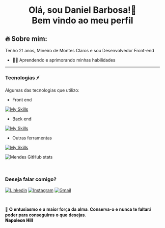 <h1 align="center">
    Olá, sou Daniel Barbosa!👋<br> 
    Bem vindo ao meu perfil  
</h1>

## 🔥 Sobre mim:

Tenho 21 anos, Mineiro de Montes Claros e sou Desenvolvedor Front-end 

- 👨‍💻 Aprendendo e aprimorando minhas habilidades

<hr>

### Tecnologias ⚡

<p>Algumas das tecnologias que utilizo:</p>

<div> 

- Front end

[![My Skills](https://skillicons.dev/icons?i=html,css,javascript,react,styledcomponents,vite,materialui)](https://skillicons.dev)

- Back end 

[![My Skills](https://skillicons.dev/icons?i=nodejs,express,docker,mongodb,postgres,sequelize,figma&theme=dark)](https://skillicons.dev)

- Outras ferramentas 

[![My Skills](https://skillicons.dev/icons?i=vercel,stackoverflow,vscode,figma&theme=dark)](https://skillicons.dev)


![Mendes GitHub stats](https://github-readme-stats.vercel.app/api?username=DaniMendess&show_icons=true&theme=radical) 

</div><br>

### Deseja falar comigo?

[![Linkedin](https://img.shields.io/badge/LinkedIn-0077B5?style=for-the-badge&logo=linkedin&logoColor=white)](https://www.linkedin.com/in/daniel-barbos/)
[![Instagram](https://img.shields.io/badge/Instagram-E4405F?style=for-the-badge&logo=instagram&logoColor=white)]()
[![Gmail](https://img.shields.io/badge/Gmail-D14836?style=for-the-badge&logo=gmail&logoColor=white)](https://www.danielmendess.dev@gmail.com)

<br>

💭 𝐎 𝐞𝐧𝐭𝐮𝐬𝐢𝐚𝐬𝐦𝐨 𝐞 𝐚 𝐦𝐚𝐢𝐨𝐫 𝐟𝐨𝐫ç𝐚 𝐝𝐚 𝐚𝐥𝐦𝐚. 𝐂𝐨𝐧𝐬𝐞𝐫𝐯𝐚-𝐨 𝐞 𝐧𝐮𝐧𝐜𝐚 𝐭𝐞 𝐟𝐚𝐥𝐭𝐚𝐫á 𝐩𝐨𝐝𝐞𝐫 𝐩𝐚𝐫𝐚 𝐜𝐨𝐧𝐬𝐞𝐠𝐮𝐢𝐫𝐞𝐬 𝐨 𝐪𝐮𝐞 𝐝𝐞𝐬𝐞𝐣𝐚𝐬.<br>
<strong>𝐍𝐚𝐩𝐨𝐥𝐞𝐨𝐧 𝐇𝐢𝐥𝐥</strong>



